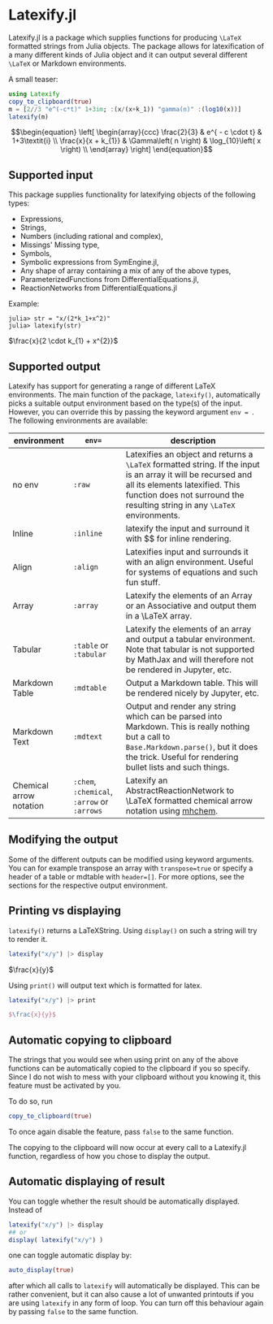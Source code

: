 # Latexify.jl

Latexify.jl is a package which supplies functions for producing ``\LaTeX`` formatted strings from Julia objects. The package allows for latexification of a many different kinds of Julia object and it can output several different ``\LaTeX`` or Markdown environments.

A small teaser:

```julia
using Latexify
copy_to_clipboard(true)
m = [2//3 "e^(-c*t)" 1+3im; :(x/(x+k_1)) "gamma(n)" :(log10(x))]
latexify(m)
```
```math
\begin{equation}
\left[
\begin{array}{ccc}
\frac{2}{3} & e^{ - c \cdot t} & 1+3\textit{i} \\
\frac{x}{x + k_{1}} & \Gamma\left( n \right) & \log_{10}\left( x \right) \\
\end{array}
\right]
\end{equation}
```

## Supported input
This package supplies functionality for latexifying objects of the following types:

- Expressions,
- Strings,
- Numbers (including rational and complex),
- Missings' Missing type,
- Symbols,
- Symbolic expressions from SymEngine.jl,
- Any shape of array containing a mix of any of the above types,
- ParameterizedFunctions from DifferentialEquations.jl,
- ReactionNetworks from DifferentialEquations.jl


Example:
```julia-repl
julia> str = "x/(2*k_1+x^2)"
julia> latexify(str)

```
$\frac{x}{2 \cdot k_{1} + x^{2}}$


## Supported output

Latexify has support for generating a range of different LaTeX environments.
The main function of the package, `latexify()`, automatically picks a suitable output environment based on the type(s) of the input.
However, you can override this by passing the keyword argument `env = `. The following environments are available:


| environment | `env= ` | description
| ------ | ---- | --- |
| no env | `:raw` | Latexifies an object and returns a ``\LaTeX`` formatted string. If the input is an array it will be recursed and all its elements latexified. This function does not surround the resulting string in any ``\LaTeX`` environments.
| Inline | `:inline` | latexify the input and surround it with $$ for inline rendering. |
| Align | `:align` | Latexifies input and surrounds it with an align environment. Useful for systems of equations and such fun stuff. |
| Array | `:array` | Latexify the elements of an Array or an Associative and output them in a \LaTeX array. |
| Tabular | `:table` or `:tabular` | Latexify the elements of an array and output a tabular environment. Note that tabular is not supported by MathJax and will therefore not be rendered in Jupyter, etc.|
| Markdown Table | `:mdtable` | Output a Markdown table. This will be rendered nicely by Jupyter, etc. |
| Markdown Text | `:mdtext` | Output and render any string which can be parsed into Markdown. This is really nothing but a call to `Base.Markdown.parse()`,  but it does the trick. Useful for rendering bullet lists and such things. |
| Chemical arrow notation | `:chem`, `:chemical`, `:arrow` or `:arrows` | Latexify an AbstractReactionNetwork to \LaTeX formatted chemical arrow notation using [mhchem](https://ctan.org/pkg/mhchem?lang=en).

## Modifying the output
Some of the different outputs can be modified using keyword arguments. You can for example transpose an array with `transpose=true` or specify a header of a table or mdtable with `header=[]`. For more options, see the sections for the respective output environment.

## Printing vs displaying

`latexify()` returns a LaTeXString. Using `display()` on such a string will try to render it.

```julia
latexify("x/y") |> display
```
$\frac{x}{y}$

Using `print()` will output text which is formatted for latex.

```julia
latexify("x/y") |> print
```
```latex
$\frac{x}{y}$
```

## Automatic copying to clipboard
The strings that you would see when using print on any of the above functions can be automatically copied to the clipboard if you so specify.
Since I do not wish to mess with your clipboard without you knowing it, this feature must be activated by you.

To do so, run

```julia
copy_to_clipboard(true)
```

To once again disable the feature, pass `false` to the same function.

The copying to the clipboard will now occur at every call to a Latexify.jl function, regardless of how you chose to display the output.

## Automatic displaying of result

You can toggle whether the result should be automatically displayed. Instead of

```julia
latexify("x/y") |> display
## or
display( latexify("x/y") )
```

one can toggle automatic display by:

```julia
auto_display(true)
```

after which all calls to `latexify` will automatically be displayed. This can be rather convenient, but it can also cause a lot of unwanted printouts if you are using `latexify` in any form of loop.
You can turn off this behaviour again by passing `false` to the same function.

